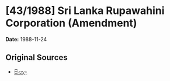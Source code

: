 # [43/1988] Sri Lanka Rupawahini Corporation (Amendment)

**Date:** 1988-11-24

## Original Sources

- [සිංහල](https://documents.gov.lk/view/acts/1988/11/43-1988_S.pdf)
